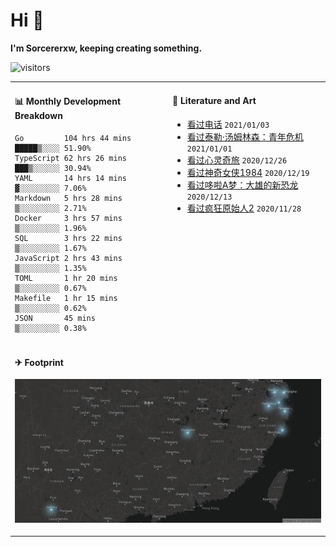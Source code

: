 # Hi 👋

**I'm Sorcererxw, keeping creating something.**

![visitors](https://visitor-badge.glitch.me/badge?page_id=sorcererxw.sorcererx)

<table width="800px">
<tr>
<td valign="top" width="50%">

#### 📊 Monthly Development Breakdown

<!--START_SECTION:waka-->
```text
Go         104 hrs 44 mins █████▒░░░░ 51.90%
TypeScript 62 hrs 26 mins  ███▒░░░░░░ 30.94%
YAML       14 hrs 14 mins  ▓░░░░░░░░░ 7.06%
Markdown   5 hrs 28 mins   ▒░░░░░░░░░ 2.71%
Docker     3 hrs 57 mins   ▒░░░░░░░░░ 1.96%
SQL        3 hrs 22 mins   ▒░░░░░░░░░ 1.67%
JavaScript 2 hrs 43 mins   ▒░░░░░░░░░ 1.35%
TOML       1 hr 20 mins    ▒░░░░░░░░░ 0.67%
Makefile   1 hr 15 mins    ▒░░░░░░░░░ 0.62%
JSON       45 mins         ▒░░░░░░░░░ 0.38%
```
<!--END_SECTION:waka-->

<td valign="top" width="50%">

#### 💃 Literature and Art

<!--START_SECTION:douban-->
* [看过电话](http://movie.douban.com/subject/30346025/) <code>2021/01/03</code>
* [看过泰勒·汤姆林森：青年危机](http://movie.douban.com/subject/34979178/) <code>2021/01/01</code>
* [看过心灵奇旅](http://movie.douban.com/subject/24733428/) <code>2020/12/26</code>
* [看过神奇女侠1984](http://movie.douban.com/subject/27073752/) <code>2020/12/19</code>
* [看过哆啦A梦：大雄的新恐龙](http://movie.douban.com/subject/34454004/) <code>2020/12/13</code>
* [看过疯狂原始人2](http://movie.douban.com/subject/24298954/) <code>2020/11/28</code>

<!--END_SECTION:douban-->

</td>
</tr>
<tr>
<td colspan="2">

#### ✈ Footprint

![footprint](./footprint.png)

</td>
</tr>
</table>


